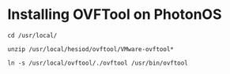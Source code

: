 # Installing OVFTool on PhotonOS
```
cd /usr/local/
```
```
unzip /usr/local/hesiod/ovftool/VMware-ovftool*
```
```
ln -s /usr/local/ovftool/./ovftool /usr/bin/ovftool
```
